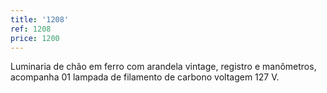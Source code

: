 ```yaml
---
title: '1208'
ref: 1208
price: 1200
---
```


Luminaria de chão em ferro com arandela vintage, registro e manômetros, acompanha 01 lampada de filamento de carbono voltagem 127 V.
